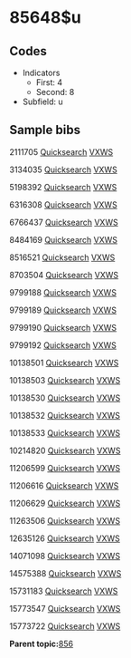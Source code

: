 # 85648$u

## Codes

-   Indicators
    -   First: 4
    -   Second: 8
-   Subfield: u

## Sample bibs

2111705 [Quicksearch](https://search.library.yale.edu/catalog/2111705) [VXWS](http://prodorbis.library.yale.edu:7014/vxws/GetHoldingsService?bibId=2111705)

3134035 [Quicksearch](https://search.library.yale.edu/catalog/3134035) [VXWS](http://prodorbis.library.yale.edu:7014/vxws/GetHoldingsService?bibId=3134035)

5198392 [Quicksearch](https://search.library.yale.edu/catalog/5198392) [VXWS](http://prodorbis.library.yale.edu:7014/vxws/GetHoldingsService?bibId=5198392)

6316308 [Quicksearch](https://search.library.yale.edu/catalog/6316308) [VXWS](http://prodorbis.library.yale.edu:7014/vxws/GetHoldingsService?bibId=6316308)

6766437 [Quicksearch](https://search.library.yale.edu/catalog/6766437) [VXWS](http://prodorbis.library.yale.edu:7014/vxws/GetHoldingsService?bibId=6766437)

8484169 [Quicksearch](https://search.library.yale.edu/catalog/8484169) [VXWS](http://prodorbis.library.yale.edu:7014/vxws/GetHoldingsService?bibId=8484169)

8516521 [Quicksearch](https://search.library.yale.edu/catalog/8516521) [VXWS](http://prodorbis.library.yale.edu:7014/vxws/GetHoldingsService?bibId=8516521)

8703504 [Quicksearch](https://search.library.yale.edu/catalog/8703504) [VXWS](http://prodorbis.library.yale.edu:7014/vxws/GetHoldingsService?bibId=8703504)

9799188 [Quicksearch](https://search.library.yale.edu/catalog/9799188) [VXWS](http://prodorbis.library.yale.edu:7014/vxws/GetHoldingsService?bibId=9799188)

9799189 [Quicksearch](https://search.library.yale.edu/catalog/9799189) [VXWS](http://prodorbis.library.yale.edu:7014/vxws/GetHoldingsService?bibId=9799189)

9799190 [Quicksearch](https://search.library.yale.edu/catalog/9799190) [VXWS](http://prodorbis.library.yale.edu:7014/vxws/GetHoldingsService?bibId=9799190)

9799192 [Quicksearch](https://search.library.yale.edu/catalog/9799192) [VXWS](http://prodorbis.library.yale.edu:7014/vxws/GetHoldingsService?bibId=9799192)

10138501 [Quicksearch](https://search.library.yale.edu/catalog/10138501) [VXWS](http://prodorbis.library.yale.edu:7014/vxws/GetHoldingsService?bibId=10138501)

10138503 [Quicksearch](https://search.library.yale.edu/catalog/10138503) [VXWS](http://prodorbis.library.yale.edu:7014/vxws/GetHoldingsService?bibId=10138503)

10138530 [Quicksearch](https://search.library.yale.edu/catalog/10138530) [VXWS](http://prodorbis.library.yale.edu:7014/vxws/GetHoldingsService?bibId=10138530)

10138532 [Quicksearch](https://search.library.yale.edu/catalog/10138532) [VXWS](http://prodorbis.library.yale.edu:7014/vxws/GetHoldingsService?bibId=10138532)

10138533 [Quicksearch](https://search.library.yale.edu/catalog/10138533) [VXWS](http://prodorbis.library.yale.edu:7014/vxws/GetHoldingsService?bibId=10138533)

10214820 [Quicksearch](https://search.library.yale.edu/catalog/10214820) [VXWS](http://prodorbis.library.yale.edu:7014/vxws/GetHoldingsService?bibId=10214820)

11206599 [Quicksearch](https://search.library.yale.edu/catalog/11206599) [VXWS](http://prodorbis.library.yale.edu:7014/vxws/GetHoldingsService?bibId=11206599)

11206616 [Quicksearch](https://search.library.yale.edu/catalog/11206616) [VXWS](http://prodorbis.library.yale.edu:7014/vxws/GetHoldingsService?bibId=11206616)

11206629 [Quicksearch](https://search.library.yale.edu/catalog/11206629) [VXWS](http://prodorbis.library.yale.edu:7014/vxws/GetHoldingsService?bibId=11206629)

11263506 [Quicksearch](https://search.library.yale.edu/catalog/11263506) [VXWS](http://prodorbis.library.yale.edu:7014/vxws/GetHoldingsService?bibId=11263506)

12635126 [Quicksearch](https://search.library.yale.edu/catalog/12635126) [VXWS](http://prodorbis.library.yale.edu:7014/vxws/GetHoldingsService?bibId=12635126)

14071098 [Quicksearch](https://search.library.yale.edu/catalog/14071098) [VXWS](http://prodorbis.library.yale.edu:7014/vxws/GetHoldingsService?bibId=14071098)

14575388 [Quicksearch](https://search.library.yale.edu/catalog/14575388) [VXWS](http://prodorbis.library.yale.edu:7014/vxws/GetHoldingsService?bibId=14575388)

15731183 [Quicksearch](https://search.library.yale.edu/catalog/15731183) [VXWS](http://prodorbis.library.yale.edu:7014/vxws/GetHoldingsService?bibId=15731183)

15773547 [Quicksearch](https://search.library.yale.edu/catalog/15773547) [VXWS](http://prodorbis.library.yale.edu:7014/vxws/GetHoldingsService?bibId=15773547)

15773722 [Quicksearch](https://search.library.yale.edu/catalog/15773722) [VXWS](http://prodorbis.library.yale.edu:7014/vxws/GetHoldingsService?bibId=15773722)

**Parent topic:**[856](../../tags/856/856.md)

